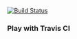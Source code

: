 [![Build Status](https://travis-ci.org/azorge/play-with-travis.svg?branch=master)](https://travis-ci.org/azorge/play-with-travis)
### Play with Travis CI
